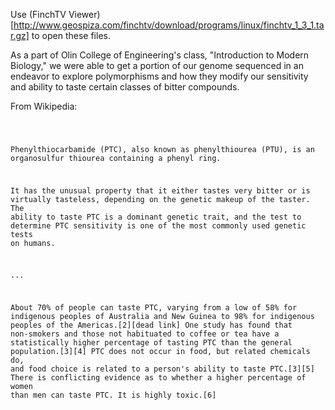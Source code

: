 Use (FinchTV Viewer)[http://www.geospiza.com/finchtv/download/programs/linux/finchtv_1_3_1.tar.gz] to open these files.

As a part of Olin College of Engineering's class, "Introduction to Modern Biology," we were able to get a portion of our genome sequenced in an endeavor to explore polymorphisms and how they modify our sensitivity and ability to taste certain classes of bitter compounds.

From Wikipedia:

<code>

Phenylthiocarbamide (PTC), also known as phenylthiourea (PTU), is an organosulfur thiourea containing a phenyl ring.

It has the unusual property that it either tastes very bitter or is virtually tasteless, depending on the genetic makeup of the taster. The ability to taste PTC is a dominant genetic trait, and the test to determine PTC sensitivity is one of the most commonly used genetic tests on humans.

...

About 70% of people can taste PTC, varying from a low of 58% for indigenous peoples of Australia and New Guinea to 98% for indigenous peoples of the Americas.[2][dead link] One study has found that non-smokers and those not habituated to coffee or tea have a statistically higher percentage of tasting PTC than the general population.[3][4] PTC does not occur in food, but related chemicals do, and food choice is related to a person's ability to taste PTC.[3][5] There is conflicting evidence as to whether a higher percentage of women than men can taste PTC. It is highly toxic.[6]

</code>

